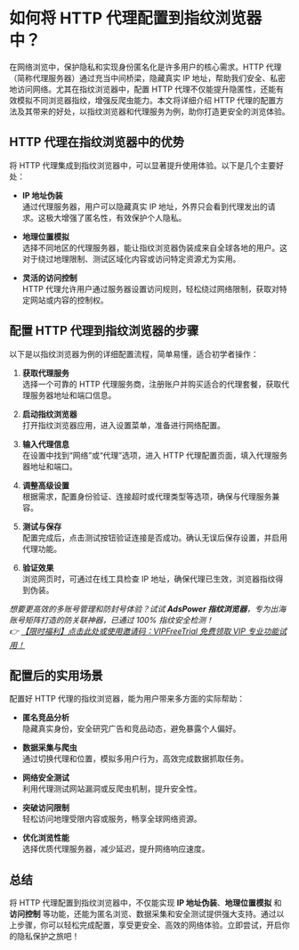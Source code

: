 # 如何将 HTTP 代理配置到指纹浏览器中？

在网络浏览中，保护隐私和实现身份匿名化是许多用户的核心需求。HTTP 代理（简称代理服务器）通过充当中间桥梁，隐藏真实 IP 地址，帮助我们安全、私密地访问网络。尤其在指纹浏览器中，配置 HTTP 代理不仅能提升隐匿性，还能有效模拟不同浏览器指纹，增强反爬虫能力。本文将详细介绍 HTTP 代理的配置方法及其带来的好处，以指纹浏览器和代理服务为例，助你打造更安全的浏览体验。

## HTTP 代理在指纹浏览器中的优势

将 HTTP 代理集成到指纹浏览器中，可以显著提升使用体验。以下是几个主要好处：

- **IP 地址伪装**  
  通过代理服务器，用户可以隐藏真实 IP 地址，外界只会看到代理发出的请求。这极大增强了匿名性，有效保护个人隐私。

- **地理位置模拟**  
  选择不同地区的代理服务器，能让指纹浏览器伪装成来自全球各地的用户。这对于绕过地理限制、测试区域化内容或访问特定资源尤为实用。

- **灵活的访问控制**  
  HTTP 代理允许用户通过服务器设置访问规则，轻松绕过网络限制，获取对特定网站或内容的控制权。

## 配置 HTTP 代理到指纹浏览器的步骤

以下是以指纹浏览器为例的详细配置流程，简单易懂，适合初学者操作：

1. **获取代理服务**  
   选择一个可靠的 HTTP 代理服务商，注册账户并购买适合的代理套餐，获取代理服务器地址和端口信息。

2. **启动指纹浏览器**  
   打开指纹浏览器应用，进入设置菜单，准备进行网络配置。

3. **输入代理信息**  
   在设置中找到“网络”或“代理”选项，进入 HTTP 代理配置页面，填入代理服务器地址和端口。

4. **调整高级设置**  
   根据需求，配置身份验证、连接超时或代理类型等选项，确保与代理服务兼容。

5. **测试与保存**  
   配置完成后，点击测试按钮验证连接是否成功。确认无误后保存设置，并启用代理功能。

6. **验证效果**  
   浏览网页时，可通过在线工具检查 IP 地址，确保代理已生效，浏览器指纹得到伪装。

*想要更高效的多账号管理和防封号体验？试试 **AdsPower 指纹浏览器**，专为出海账号矩阵打造的防关联神器，已通过 100% 指纹安全检测！  
👉 [【限时福利】点击此处或使用邀请码：VIPFreeTrial 免费领取 VIP 专业功能试用！](https://bit.ly/adspower_free)*

## 配置后的实用场景

配置好 HTTP 代理的指纹浏览器，能为用户带来多方面的实际帮助：

- **匿名竞品分析**  
  隐藏真实身份，安全研究广告和竞品动态，避免暴露个人偏好。

- **数据采集与爬虫**  
  通过切换代理和位置，模拟多用户行为，高效完成数据抓取任务。

- **网络安全测试**  
  利用代理测试网站漏洞或反爬虫机制，提升安全性。

- **突破访问限制**  
  轻松访问地理受限内容或服务，畅享全球网络资源。

- **优化浏览性能**  
  选择优质代理服务器，减少延迟，提升网络响应速度。

## 总结

将 HTTP 代理配置到指纹浏览器中，不仅能实现 **IP 地址伪装**、**地理位置模拟** 和 **访问控制** 等功能，还能为匿名浏览、数据采集和安全测试提供强大支持。通过以上步骤，你可以轻松完成配置，享受更安全、高效的网络体验。立即尝试，开启你的隐私保护之旅吧！